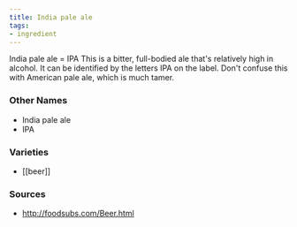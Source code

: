 ```yaml
---
title: India pale ale
tags:
- ingredient
---
```

India pale ale = IPA This is a bitter, full-bodied ale that's relatively high in alcohol. It can be identified by the letters IPA on the label. Don't confuse this with American pale ale, which is much tamer.

### Other Names

* India pale ale
* IPA

### Varieties

* [[beer]]

### Sources
* http://foodsubs.com/Beer.html
